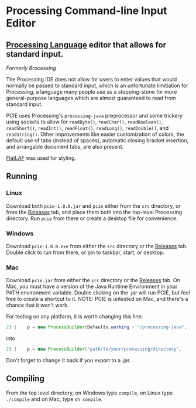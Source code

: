 # Processing Command-line Input Editor

## [Processing Language](https://processing.org/) editor that allows for standard input.

*Formerly Brocessing*

The Processing IDE does not allow for users to enter values that would normally
be passed to standard input, which is an unfortunate limitiation for Processing,
a language many people use as a stepping-stone for more general-purpose languages
which are almost guaranteed to read from standard input.

PCIE uses Processing's `processing-java` preprocessor and some trickery using sockets
to allow for `readByte()`, `readChar()`, `readBoolean()`, `readShort()`, `readInt()`,
`readFloat()`, `readLong()`, `readDouble()`, and `readString()`. Other improvements
like easier customization of colors, the default use of tabs (instead of spaces),
automatic closing bracket insertion, and arrangable document tabs, are also present.

[FlatLAF](https://www.formdev.com/flatlaf/) was used for styling.

## Running
### Linux
Download both `pcie-1.0.0.jar` and `pcie` either from the `src` directory,
or from the [Releases](https://github.com/rhys-b/Brocessing/releases) tab,
and place them both into the top-level Processing directory. Run `pcie`
from there or create a desktop file for convenience.

### Windows
Download `pcie-1.0.0.exe` from either the `src` directory or the
[Releases](https://github.com/rhys-b/Brocessing/releases) tab.
Double click to run from there, or pin to taskbar, start, or desktop.

### Mac
Download `pcie.jar` from either the `src` directory or the
[Releases](https://github.com/rhys-b/Brocessing/releases) tab.
On Mac, you must have a version of the Java Runtime Environment in your PATH
environment variable. Double clicking on the .jar will run PCIE, but
feel free to create a shortcut to it. NOTE: PCIE is untested on Mac,
and there's a chance that it won't work.

For testing on any platform, it is worth changing this line:
```java
23 |	p = new ProcessBuilder(Defaults.working + "/processing-java",
```
into
```java
23 |	p = new ProcessBuilder("path/to/your/processing/directory",
```
Don't forget to change it back if you export to a .jar.

## Compiling
From the top level directory, on Windows type `compile`, on Linux type
`./compile` and on Mac, type `sh compile`.
